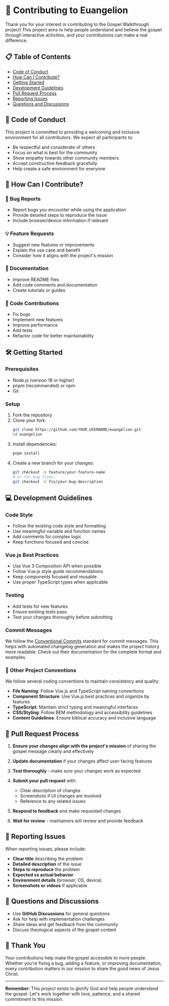 # 🤝 Contributing to Euangelion

Thank you for your interest in contributing to the Gospel Walkthrough project! This project aims to help people understand and believe the gospel through interactive activities, and your contributions can make a real difference.

## 📋 Table of Contents

- [Code of Conduct](#code-of-conduct)
- [How Can I Contribute?](#how-can-i-contribute)
- [Getting Started](#getting-started)
- [Development Guidelines](#development-guidelines)
- [Pull Request Process](#pull-request-process)
- [Reporting Issues](#reporting-issues)
- [Questions and Discussions](#questions-and-discussions)

## 📜 Code of Conduct

This project is committed to providing a welcoming and inclusive environment for all contributors. We expect all participants to:

- Be respectful and considerate of others
- Focus on what is best for the community
- Show empathy towards other community members
- Accept constructive feedback gracefully
- Help create a safe environment for everyone

## 🚀 How Can I Contribute?

### 🐛 Bug Reports

- Report bugs you encounter while using the application
- Provide detailed steps to reproduce the issue
- Include browser/device information if relevant

### 💡 Feature Requests

- Suggest new features or improvements
- Explain the use case and benefit
- Consider how it aligns with the project's mission

### 📝 Documentation

- Improve README files
- Add code comments and documentation
- Create tutorials or guides

### 🔧 Code Contributions

- Fix bugs
- Implement new features
- Improve performance
- Add tests
- Refactor code for better maintainability

## 🛠️ Getting Started

### Prerequisites

- Node.js (version 18 or higher)
- pnpm (recommended) or npm
- Git

### Setup

1. Fork the repository
2. Clone your fork:
   ```bash
   git clone https://github.com/YOUR_USERNAME/euangelion.git
   cd euangelion
   ```
3. Install dependencies:
   ```bash
   pnpm install
   ```
4. Create a new branch for your changes:
   ```bash
   git checkout -b feature/your-feature-name
   # or for bug fixes:
   git checkout -b fix/your-bug-description
   ```

## 💻 Development Guidelines

### Code Style

- Follow the existing code style and formatting
- Use meaningful variable and function names
- Add comments for complex logic
- Keep functions focused and concise

### Vue.js Best Practices

- Use Vue 3 Composition API when possible
- Follow Vue.js style guide recommendations
- Keep components focused and reusable
- Use proper TypeScript types when applicable

### Testing

- Add tests for new features
- Ensure existing tests pass
- Test your changes thoroughly before submitting

### Commit Messages

We follow the [Conventional Commits](https://www.conventionalcommits.org/) standard for commit messages. This helps with automated changelog generation and makes the project history more readable. Check out their documentation for the complete format and examples.

### 📝 Other Project Conventions

We follow several coding conventions to maintain consistency and quality:

- **File Naming**: Follow Vue.js and TypeScript naming conventions
- **Component Structure**: Use Vue.js best practices and organize by features
- **TypeScript**: Maintain strict typing and meaningful interfaces
- **CSS/Styling**: Follow BEM methodology and accessibility guidelines
- **Content Guidelines**: Ensure biblical accuracy and inclusive language

## 🔄 Pull Request Process

1. **Ensure your changes align with the project's mission** of sharing the gospel message clearly and effectively

2. **Update documentation** if your changes affect user-facing features

3. **Test thoroughly** - make sure your changes work as expected

4. **Submit your pull request** with:

   - Clear description of changes
   - Screenshots if UI changes are involved
   - Reference to any related issues

5. **Respond to feedback** and make requested changes

6. **Wait for review** - maintainers will review and provide feedback

## 🐛 Reporting Issues

When reporting issues, please include:

- **Clear title** describing the problem
- **Detailed description** of the issue
- **Steps to reproduce** the problem
- **Expected vs actual behavior**
- **Environment details** (browser, OS, device)
- **Screenshots or videos** if applicable

## 💬 Questions and Discussions

- Use **GitHub Discussions** for general questions
- Ask for help with implementation challenges
- Share ideas and get feedback from the community
- Discuss theological aspects of the gospel content

## 🙏 Thank You

Your contributions help make the gospel accessible to more people. Whether you're fixing a bug, adding a feature, or improving documentation, every contribution matters in our mission to share the good news of Jesus Christ.

---

**Remember**: This project exists to glorify God and help people understand the gospel. Let's work together with love, patience, and a shared commitment to this mission.
